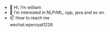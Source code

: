 - 👋 Hi, I’m william
- 👀 I’m interested in NLP/ML, cpp, java and so on.
- 📫 How to reach me  
wechat:wjwroyal1228

<!---
wjw136/wjw136 is a ✨ special ✨ repository because its `README.md` (this file) appears on your GitHub profile.
You can click the Preview link to take a look at your changes.
--->
